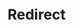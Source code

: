 ﻿---
layout: src/layouts/Redirect.astro
title: Redirect
redirect: https://octopus.com/docs/deployments/custom-scripts/azure-powershell-scripts
pubDate:  2023-01-01
navSearch: false
navSitemap: false
navMenu: false
---
